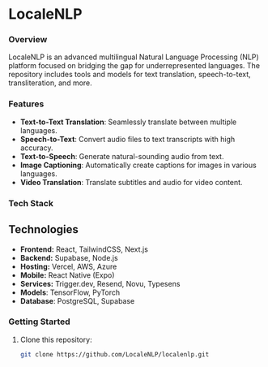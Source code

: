 # LocaleNLP

### Overview

LocaleNLP is an advanced multilingual Natural Language Processing (NLP) platform focused on bridging the gap for underrepresented languages. The repository includes tools and models for text translation, speech-to-text, transliteration, and more.

### Features

- **Text-to-Text Translation**: Seamlessly translate between multiple languages.
- **Speech-to-Text**: Convert audio files to text transcripts with high accuracy.
- **Text-to-Speech**: Generate natural-sounding audio from text.
- **Image Captioning**: Automatically create captions for images in various languages.
- **Video Translation**: Translate subtitles and audio for video content.

### Tech Stack

## Technologies

- **Frontend:** React, TailwindCSS, Next.js
- **Backend:** Supabase, Node.js
- **Hosting:** Vercel, AWS, Azure
- **Mobile:** React Native (Expo)
- **Services:** Trigger.dev, Resend, Novu, Typesens
- **Models**: TensorFlow, PyTorch
- **Database**: PostgreSQL, Supabase

### Getting Started

1. Clone this repository:

   ```bash
   git clone https://github.com/LocaleNLP/localenlp.git

